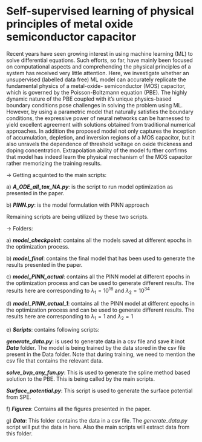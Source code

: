 # Self-supervised learning of physical principles of metal oxide semiconductor capacitor
Recent years have seen growing interest in using machine
learning (ML) to solve differential equations. Such efforts,
so far, have mainly been focused on computational aspects
and comprehending the physical principles of a system has
received very little attention. Here, we investigate whether
an unsupervised (labelled data free) ML model can accurately replicate the fundamental physics of a metal-oxide-
semiconductor (MOS) capacitor, which is governed by the
Poisson-Boltzmann equation (PBE). The highly dynamic
nature of the PBE coupled with it’s unique physics-based
boundary conditions pose challenges in solving the problem using ML. However, by using a parametric model that
naturally satisfies the boundary conditions, the expressive
power of neural networks can be harnessed to yield excellent agreement with solutions obtained from traditional
numerical approaches. In addition the proposed model
not only captures the inception of accumulation, depletion, and inversion regions of a MOS capacitor, but it
also unravels the dependence of threshold voltage on oxide
thickness and doping concentration. Extrapolation ability of the model further confirms that model has indeed
learn the physical mechanism of the MOS capacitor rather
memorizing the training results.


-> Getting acquinted to the main scripts:

a) **_A_ODE_all_tox_NA.py_**: is the script to run model optimization as presented in the paper. 

b) **_PINN.py_**: is the model formulation with PINN approach

Remaining scripts are being utilized by these two scripts.

-> Folders:

a) **_model_checkpoint_**: contains all the models saved at different epochs in the optimization process.

b) **_model_final_**: contains the final model that has been used to generate the results presented in the paper.

c) **_model_PINN_actual_**: contains all the PINN model at different epochs in the optimization process and can be used to generate different results. The results here are corresponding to $\lambda_1 = 10^{16}$ and $\lambda_2 = 10^{34}$

d) **_model_PINN_actual_1_**: contains all the PINN model at different epochs in the optimization process and can be used to generate different results. The results here are corresponding to $\lambda_1 = 1$ and $\lambda_2 = 1$

e) **_Scripts_**: contains following scripts:

**_generate_data.py_**: is used to generate data in a csv file and save it inot **_Data_** folder. The model is being trained by the data stored in the csv file present in the Data folder. Note that during training, we need to mention the csv file that contains the relevant data.

**_solve_bvp_any_fun.py_**: This is used to generate the spline method based solution to the PBE. This is being called by the main scripts.

**_Surface_potential.py_**: This script is used to generate the surface potential from SPE.

f) **_Figures_**: Contains all the figures presented in the paper.

g) **_Data_**: This folder contains the data in a csv file. The _generate_data.py_ script will put the data in here. Also the main scripts will extract data from this folder.



<!-- It takes the following arguments:

**Vgs**: type=float, Value of Vgs. Used during inference

**t_ox**: type=float, tox value in nm. Used during inference

**N_A**: type=float, N_A value as a coefficient to 1e24. Used during inference

**train_samples**: type=int, Number of Training Samples. This is used during inference, when we need to sample for y. This number is the number of datapoints of y, uniformly sampled

**batch_size**: type=int, Batch Size during training. During inference, this has a crucial role to play. If batch size = -1, then Inversion Charge characteristics, $V_T$ characteristics and $\eta_0$ characteristics are calculated. If batch size = 0, then predictions for a given Vgs is calculated. And also it plots the surface potential characteristics for V_G in [-3Vt, 3Vt]. Saves a csv file of the predictions. It also makes surface potential predictions with different device parameters. If batch size = 2, then saves a combine plot for $V_G$ in [-3Vt, 3Vt] and surface potential as well. If batch size other than above, then a document is created in which we can scrutinizingly observe the profile predictions.

**lr**: type=float, learning rate of the adam optimizer

**do_training**: type=int, Set 1 to perform Training, else setting this to zero will do the task of inference

**train_continue**: type=int, Set 1 to train from the previously stored model else 0. This is for the case in which the preloaded model has to start training again

**save_model**: type=int, save the model during training, this is for crosscheking. set 1 to save else 0. During inference, we use this as the epoch number at which we need the outputs

**save_model_tag**: type=str, tag with which to save the model or saved model tag for inference. A folder will be created with this name and all the files and models will be stored in this. Also, this is the name that will be used, during inference.

**training_data_reference**: type=str, tag for dataset to choose for training

**test_data_reference**: type=str, tag for dataset to choose for training. Ensure this to be same as training_data_reference

**update_text_file**: type=int, Update the text file. Ensure this to be zero. This is when in case mistakenly you type a save_model_tag to be the one which already exists. In case if you wish to update, then keep 1. -->

